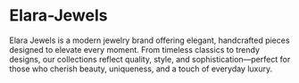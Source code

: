 # Elara-Jewels
Elara Jewels is a modern jewelry brand offering elegant, handcrafted pieces designed to elevate every moment. From timeless classics to trendy designs, our collections reflect quality, style, and sophistication—perfect for those who cherish beauty, uniqueness, and a touch of everyday luxury.
